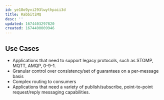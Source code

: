 ```yaml
---
id: ye18o9yvi293lwythpaii3d
title: RabbitiMQ
desc: ''
updated: 1674403297820
created: 1674400009946
---
```


## Use Cases

-   Applications that need to support legacy protocols, such as STOMP, MQTT, AMQP, 0-9-1.
-   Granular control over consistency/set of guarantees on a per-message basis
-   Complex routing to consumers
-   Applications that need a variety of publish/subscribe, point-to-point request/reply messaging capabilities.